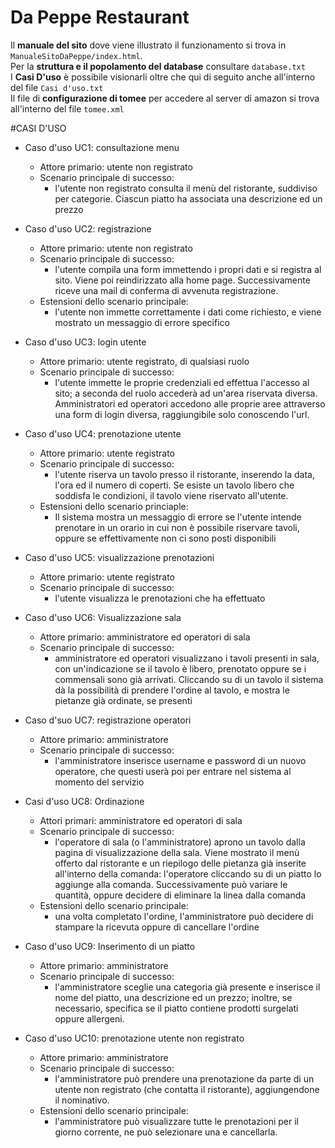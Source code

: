 # Da Peppe Restaurant

Il <strong>manuale del sito</strong> dove viene illustrato il funzionamento si trova in <code>ManualeSitoDaPeppe/index.html</code>.<br>
Per la <strong>struttura e il popolamento del database</strong> consultare <code>database.txt</code><br>
I <strong>Casi D'uso</strong> è possibile visionarli oltre che qui di seguito anche all'interno del file <code>Casi d'uso.txt</code><br>
Il file di <strong>configurazione di tomee</strong> per accedere al server di amazon si trova all'interno del file <code>tomee.xml</code><br>

#CASI D'USO

* Caso d'uso UC1: consultazione menu 
	- Attore primario: utente non registrato
	- Scenario principale di successo:
		+ l'utente non registrato consulta il menù del ristorante, suddiviso per categorie. Ciascun piatto ha associata una descrizione ed un prezzo

* Caso d'uso UC2: registrazione
	- Attore primario: utente non registrato
	- Scenario principale di successo:
		+ l'utente compila una form immettendo i propri dati e si registra al sito. Viene poi reindirizzato alla home page. Successivamente riceve una mail di conferma di avvenuta registrazione.
	- Estensioni dello scenario principale:
		+ l'utente non immette correttamente i dati come richiesto, e viene mostrato un messaggio di errore specifico

* Caso d'uso UC3: login utente
	- Attore primario: utente registrato, di qualsiasi ruolo
	- Scenario principale di successo:
		+ l'utente immette le proprie credenziali ed effettua l'accesso al sito; a seconda del ruolo accederà ad un'area riservata diversa. Amministratori ed operatori accedono alle proprie aree attraverso una form di login diversa, raggiungibile solo conoscendo l'url.

* Caso d'uso UC4: prenotazione utente
    - Attore primario: utente registrato
    - Scenario principale di successo:
        + l'utente riserva un tavolo presso il ristorante, inserendo la data, l'ora ed il numero di coperti. Se esiste un tavolo libero che soddisfa le condizioni, il tavolo viene riservato all'utente.
    - Estensioni dello scenario princiaple:
        + Il sistema mostra un messaggio di errore se l'utente intende prenotare in un orario in cui non è possibile riservare tavoli, oppure se effettivamente non ci sono posti disponibili

* Caso d'uso UC5: visualizzazione prenotazioni
	- Attore primario: utente registrato
	- Scenario principale di successo:
		+ l'utente visualizza le prenotazioni che ha effettuato

* Caso d'uso UC6: Visualizzazione sala
	- Attore primario: amministratore ed operatori di sala
	- Scenario principale di successo:
		+ amministratore ed operatori visualizzano i tavoli presenti in sala, con un'indicazione se il tavolo è libero, prenotato oppure se i commensali sono già arrivati. Cliccando su di un tavolo il sistema dà la possibilità di prendere l'ordine al tavolo, e mostra le pietanze già ordinate, se presenti

* Caso d'suo UC7: registrazione operatori
	- Attore primario: amministratore
	- Scenario principale di successo:
		+ l'amministratore inserisce username e password di un nuovo operatore, che questi userà poi per entrare nel sistema al momento del servizio

* Casi d'uso UC8: Ordinazione
	- Attori primari: amministratore ed operatori di sala
	- Scenario principale di successo: 
		+ l'operatore di sala (o l'amministratore) aprono un tavolo dalla pagina di visualizzazione della sala. Viene mostrato il menù offerto dal ristorante e un riepilogo delle pietanza già inserite all'interno della comanda: l'operatore cliccando su di un piatto lo aggiunge alla comanda. Successivamente può variare le quantità, oppure decidere di eliminare la linea dalla comanda
	- Estensioni dello scenario principale:
		+ una volta completato l'ordine, l'amministratore può decidere di stampare la ricevuta oppure di cancellare l'ordine

* Caso d'uso UC9: Inserimento di un piatto
	- Attore primario: amministratore
	- Scenario principale di successo:
		+ l'amministratore sceglie una categoria già presente e inserisce il nome del piatto, una descrizione ed un prezzo; inoltre, se necessario, specifica se il piatto contiene prodotti surgelati oppure allergeni.

* Caso d'uso UC10: prenotazione utente non registrato
	- Attore primario: amministratore
	- Scenario principale di successo:
		+ l'amministratore può prendere una prenotazione da parte di un utente non registrato (che contatta il ristorante), aggiungendone il nominativo.
	- Estensioni dello scenario principale:
		+ l'amministratore può visualizzare tutte le prenotazioni per il giorno corrente, ne può selezionare una e cancellarla.
